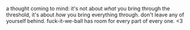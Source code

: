 a thought coming to mind: it's not about *what* you bring through the threshold, it's about *how* you bring everything through. don't leave any of yourself behind. fuck-it-we-ball has room for every part of every one. <3
